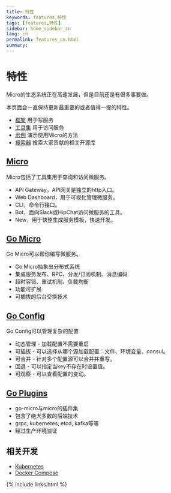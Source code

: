 ```yaml
---
title: 特性
keywords: features,特性
tags: [features,特性]
sidebar: home_sidebar_cn
lang: cn
permalink: features_cn.html
summary: 
---
```


# 特性

Micro的生态系统正在高速发展，但是目前还是有很多事要做。

本页面会一直保持更新最重要的或者值得一提的特性。

- [框架](https://github.com/micro/go-micro) 用于写服务
- [工具集](https://github.com/micro/micro) 用于访问服务
- [示例](https://github.com/micro/examples) 演示使用Micro的方法
- [搜索器](https://micro.mu/explore/) 搜索大家贡献的相关开源库

## [Micro](https://github.com/micro/micro)

Micro包括了工具集用于查询和访问微服务。

* API Gateway，API网关是独立的http入口。
* Web Dashboard，用于可视化管理微服务。
* CLI，命令行接口。
* Bot，面向Slack或HipChat访问微服务的工具。
* New，用于快整生成服务模板，快速开发。

## [Go Micro](https://github.com/micro/go-micro)

Go Micro可以帮你编写微服务。

* Go Micro抽象出分布式系统
* 集成服务发布、RPC、分发/订阅机制、消息编码
* 超时容错、重试机制、负载均衡
* 功能可扩展
* 可插拔的后台交换技术

## [Go Config](https://github.com/micro/go-config)

Go Config可以管理复杂的配置

* 动态管理 - 加载配置不需要重启
* 可插拔 - 可以选择从哪个源加载配置：文件、环境变量、consul。
* 可合并 - 针对多个配置源可以合并并重写。
* 回退 - 可以指定当key不存在时设置值。
* 可观察 - 可以查看配置的变动。

## [Go Plugins](https://github.com/micro/go-plugins)

* go-micro与micro的插件集
* 包含了绝大多数的后端技术
* grpc, kubernetes, etcd, kafka等等
* 经过生产环境验证

## 相关开发

* [Kubernetes](https://github.com/micro/kubernetes)
* [Docker Compose](https://github.com/micro/micro/blob/master/.compose.yml)


{% include links.html %}
